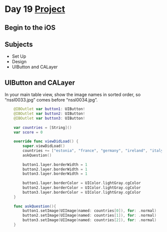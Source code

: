 # Day 19 <a href="https://github.com/devmehmetates/365-day-of-code/tree/main/Project/Day19-21"> Project </a>

## Begin to the iOS

## Subjects

+ Set Up
+ Design
+ UIButton and CALayer

## UIButton and CALayer
In your main table view, show the image names in sorted order, so “nssl0033.jpg” comes before “nssl0034.jpg”.

```swift
    @IBOutlet var button1: UIButton!
    @IBOutlet var button2: UIButton!
    @IBOutlet var button3: UIButton!
    
    var countries = [String]()
    var score = 0
    
    override func viewDidLoad() {
        super.viewDidLoad()
        countries += ["estonia", "france", "germany", "ireland", "italy", "monaco", "nigeria", "poland", "russia", "spain", "uk", "us"]
        askQuestion()
        
        button1.layer.borderWidth = 1
        button2.layer.borderWidth = 1
        button3.layer.borderWidth = 1
        
        button1.layer.borderColor = UIColor.lightGray.cgColor
        button2.layer.borderColor = UIColor.lightGray.cgColor
        button3.layer.borderColor = UIColor.lightGray.cgColor
    }
    
    func askQuestion(){
        button1.setImage(UIImage(named: countries[0]), for: .normal)
        button2.setImage(UIImage(named: countries[1]), for: .normal)
        button3.setImage(UIImage(named: countries[2]), for: .normal)
    }
```
